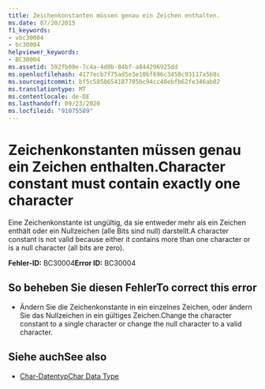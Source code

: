 ```yaml
---
title: Zeichenkonstanten müssen genau ein Zeichen enthalten.
ms.date: 07/20/2015
f1_keywords:
- vbc30004
- bc30004
helpviewer_keywords:
- BC30004
ms.assetid: 592fb00e-7c4a-4d0b-84bf-a844296925dd
ms.openlocfilehash: 4177ecb7f75ad5e3e10bf696c3458c93117a5b8c
ms.sourcegitcommit: bf5c5850654187705bc94cc40ebfb62fe346ab02
ms.translationtype: MT
ms.contentlocale: de-DE
ms.lasthandoff: 09/23/2020
ms.locfileid: "91075589"
---
```

# <a name="character-constant-must-contain-exactly-one-character"></a><span data-ttu-id="ad2af-102">Zeichenkonstanten müssen genau ein Zeichen enthalten.</span><span class="sxs-lookup"><span data-stu-id="ad2af-102">Character constant must contain exactly one character</span></span>

<span data-ttu-id="ad2af-103">Eine Zeichenkonstante ist ungültig, da sie entweder mehr als ein Zeichen enthält oder ein Nullzeichen (alle Bits sind null) darstellt.</span><span class="sxs-lookup"><span data-stu-id="ad2af-103">A character constant is not valid because either it contains more than one character or is a null character (all bits are zero).</span></span>  
  
 <span data-ttu-id="ad2af-104">**Fehler-ID:** BC30004</span><span class="sxs-lookup"><span data-stu-id="ad2af-104">**Error ID:** BC30004</span></span>  
  
## <a name="to-correct-this-error"></a><span data-ttu-id="ad2af-105">So beheben Sie diesen Fehler</span><span class="sxs-lookup"><span data-stu-id="ad2af-105">To correct this error</span></span>  
  
- <span data-ttu-id="ad2af-106">Ändern Sie die Zeichenkonstante in ein einzelnes Zeichen, oder ändern Sie das Nullzeichen in ein gültiges Zeichen.</span><span class="sxs-lookup"><span data-stu-id="ad2af-106">Change the character constant to a single character or change the null character to a valid character.</span></span>  
  
## <a name="see-also"></a><span data-ttu-id="ad2af-107">Siehe auch</span><span class="sxs-lookup"><span data-stu-id="ad2af-107">See also</span></span>

- [<span data-ttu-id="ad2af-108">Char-Datentyp</span><span class="sxs-lookup"><span data-stu-id="ad2af-108">Char Data Type</span></span>](../language-reference/data-types/char-data-type.md)
